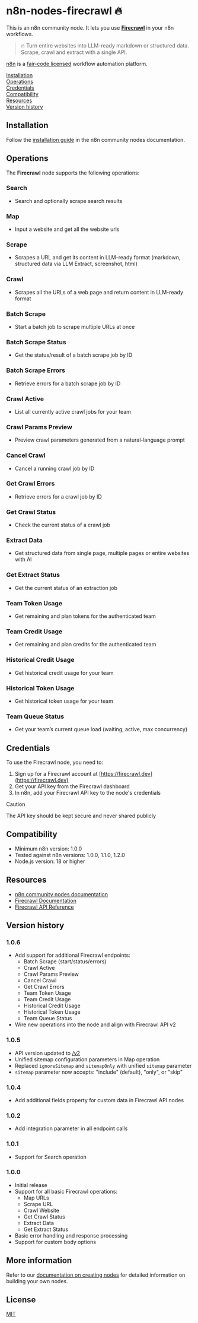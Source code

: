 # n8n-nodes-firecrawl 🔥

This is an n8n community node. It lets you use **[Firecrawl](https://firecrawl.dev)** in your n8n workflows.

> 🔥 Turn entire websites into LLM-ready markdown or structured data. Scrape, crawl and extract with a single API.

[n8n](https://n8n.io/) is a [fair-code licensed](https://docs.n8n.io/reference/license/) workflow automation platform.

[Installation](#installation)  
[Operations](#operations)  
[Credentials](#credentials)  
[Compatibility](#compatibility)  
[Resources](#resources)  
[Version history](#version-history)  

## Installation

Follow the [installation guide](https://docs.n8n.io/integrations/community-nodes/installation/) in the n8n community nodes documentation.

## Operations

The **Firecrawl** node supports the following operations:

### Search
- Search and optionally scrape search results

### Map
- Input a website and get all the website urls

### Scrape
- Scrapes a URL and get its content in LLM-ready format (markdown, structured data via LLM Extract, screenshot, html)

### Crawl
- Scrapes all the URLs of a web page and return content in LLM-ready format

### Batch Scrape
- Start a batch job to scrape multiple URLs at once

### Batch Scrape Status
- Get the status/result of a batch scrape job by ID

### Batch Scrape Errors
- Retrieve errors for a batch scrape job by ID

### Crawl Active
- List all currently active crawl jobs for your team

### Crawl Params Preview
- Preview crawl parameters generated from a natural-language prompt

### Cancel Crawl
- Cancel a running crawl job by ID

### Get Crawl Errors
- Retrieve errors for a crawl job by ID

### Get Crawl Status
- Check the current status of a crawl job

### Extract Data
- Get structured data from single page, multiple pages or entire websites with AI

### Get Extract Status
- Get the current status of an extraction job

### Team Token Usage
- Get remaining and plan tokens for the authenticated team

### Team Credit Usage
- Get remaining and plan credits for the authenticated team

### Historical Credit Usage
- Get historical credit usage for your team

### Historical Token Usage
- Get historical token usage for your team

### Team Queue Status
- Get your team’s current queue load (waiting, active, max concurrency)

## Credentials

To use the Firecrawl node, you need to:

1. Sign up for a Firecrawl account at [https://firecrawl.dev](https://firecrawl.dev)
2. Get your API key from the Firecrawl dashboard
3. In n8n, add your Firecrawl API key to the node's credentials

> [!CAUTION]  
> The API key should be kept secure and never shared publicly

## Compatibility

- Minimum n8n version: 1.0.0
- Tested against n8n versions: 1.0.0, 1.1.0, 1.2.0
- Node.js version: 18 or higher

## Resources

* [n8n community nodes documentation](https://docs.n8n.io/integrations/community-nodes/)
* [Firecrawl Documentation](https://firecrawl.dev/docs)
* [Firecrawl API Reference](https://docs.firecrawl.dev/api-reference/introduction)

## Version history

### 1.0.6
- Add support for additional Firecrawl endpoints:
  - Batch Scrape (start/status/errors)
  - Crawl Active
  - Crawl Params Preview
  - Cancel Crawl 
  - Get Crawl Errors
  - Team Token Usage
  - Team Credit Usage
  - Historical Credit Usage
  - Historical Token Usage
  - Team Queue Status
- Wire new operations into the node and align with Firecrawl API v2

### 1.0.5
- API version updated to [/v2](https://docs.firecrawl.dev/migrate-to-v2)
- Unified sitemap configuration parameters in Map operation
- Replaced `ignoreSitemap` and `sitemapOnly` with unified `sitemap` parameter
- `sitemap` parameter now accepts: "include" (default), "only", or "skip"

### 1.0.4
- Add additional fields property for custom data in Firecrawl API nodes

### 1.0.2
- Add integration parameter in all endpoint calls

### 1.0.1
- Support for Search operation

### 1.0.0
- Initial release
- Support for all basic Firecrawl operations:
  - Map URLs
  - Scrape URL
  - Crawl Website
  - Get Crawl Status
  - Extract Data
  - Get Extract Status
- Basic error handling and response processing
- Support for custom body options

## More information

Refer to our [documentation on creating nodes](https://docs.n8n.io/integrations/creating-nodes/) for detailed information on building your own nodes.

## License

[MIT](https://github.com/n8n-io/n8n-nodes-starter/blob/master/LICENSE.md)
